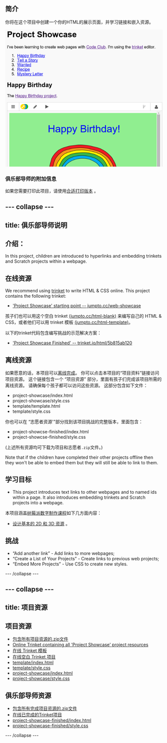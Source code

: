 ## 简介

你将在这个项目中创建一个你的HTML的展示页面，并学习链接和嵌入资源。

![截图](images/showcase-intro.png)

### 俱乐部导师的附加信息

如果您需要打印此项目，请使用[合适打印版本](https://projects.raspberrypi.org/en/projects/project-showcase/print) 。

## \--- collapse \---

## title: 俱乐部导师说明

## 介绍：

In this project, children are introduced to hyperlinks and embedding trinkets and Scratch projects within a webpage.

## 在线资源

We recommend using [trinket](https://trinket.io/) to write HTML & CSS online. This project contains the following trinket:

* ['Project Showcase' starting point -- jumpto.cc/web-showcase](http://jumpto.cc/web-showcase)

孩子们也可以用这个空白 trinket [(jumpto.cc/html-blank)](http://jumpto.cc/html-blank) 来编写自己的 HTML & CSS，或者他们可以用 trinket 模板 [(jumpto.cc/html-template)](http://jumpto.cc/html-template)。

以下的trinket代码包含编写挑战的示范解决方案：

* ['Project Showcase Finished' -- trinket.io/html/5b815ab120](https://trinket.io/html/5b815ab120)

## 离线资源

如果愿意的话，本项目可以[离线完成](https://www.codeclubprojects.org/en-GB/resources/webdev-working-offline/)。 你可以点击本项目的“项目资料”链接访问项目资源。 这个链接包含一个 “项目资源” 部分，里面有孩子们完成该项目所需的离线资源。 请确保每个孩子都可以访问这些资源。 这部分包含如下文件：

* project-showcase/index.html
* project-showcase/style.css
* template/template.html
* template/style.css

你也可以在 “志愿者资源'”部分找到该项目挑战的完整版本，里面包含：

* project-showcse-finished/index.html
* project-showcse-finished/style.css

(上述所有资源均可下载为项目和志愿者`.zip`文件。)

Note that if the children have completed their other projects offline then they won't be able to embed them but they will still be able to link to them.

## 学习目标

* This project introduces text links to other webpages and to named ids within a page. It also introduces embedding trinkets and Scratch projects into a webpage. 

本项目涵盖[树莓派数字制作课程](http://rpf.io/curriculum)如下几方面内容：

* [设计基本的 2D 和 3D 资源](https://www.raspberrypi.org/curriculum/design/creator) 。

## 挑战

* “Add another link” - Add links to more webpages;
* “Create a List of Your Projects” - Create links to previous web projects;
* “Embed More Projects” - Use CSS to create new styles.

\--- /collapse \---

## \--- collapse \---

## title: 项目资源

## 项目资源

* [包含所有项目资源的.zip文件](resources/showcase-project-resources.zip)
* [Online Trinket containing all 'Project Showcase' project resources](http://jumpto.cc/web-showcase)
* [在线 Trinket 模板](http://jumpto.cc/trinket-template)
* [在线空白 Trinket 项目](http://jumpto.cc/trinket-blank)
* [template/index.html](resources/template-index.html)
* [template/style.css](resources/template-style.css)
* [project-showcase/index.html](resources/project-showcase-index.html)
* [project-showcase/style.css](resources/project-showcase-style.css)

## 俱乐部导师资源

* [包含所有完成项目资源的.zip文件](resources/showcase-volunteer-resources.zip)
* [在线已完成的Trinket项目](https://trinket.io/html/1d4d4c5ce1)
* [project-showcase-finished/index.html](resources/project-showcase-finished-index.html)
* [project-showcase-finished/style.css](resources/project-showcase-finished-style.css)

\--- /collapse \---